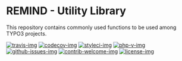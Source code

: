 # REMIND - Utility Library

This repository contains commonly used functions to be used among TYPO3 projects.

[travis-img]: https://img.shields.io/travis/com/remindgmbh/typo3-utilities?style=flat-square
[codecov-img]: https://img.shields.io/codecov/c/github/remindgmbh/typo3-utilities?style=flat-square
[php-v-img]: https://img.shields.io/packagist/php-v/remind/typo3-utilities?style=flat-square
[github-issues-img]: https://img.shields.io/github/issues/remindgmbh/typo3-utilities.svg?style=flat-square
[contrib-welcome-img]: https://img.shields.io/badge/contributions-welcome-blue.svg?style=flat-square
[license-img]: https://img.shields.io/github/license/remindgmbh/typo3-utilities.svg?style=flat-square
[styleci-img]: https://styleci.io/repos/377451729/shield

[![travis-img]](https://travis-ci.com/github/remindgmbh/typo3-utilities)
[![codecov-img]](https://codecov.io/gh/remindgmbh/typo3-utilities)
[![styleci-img]](https://github.styleci.io/repos/377451729)
[![php-v-img]](https://packagist.org/packages/remind/typo3-utilities)
[![github-issues-img]](https://github.com/remindgmbh/typo3-utilities/issues)
[![contrib-welcome-img]](https://github.com/remindgmbh/typo3-utilities/blob/master/CONTRIBUTING.md)
[![license-img]](https://github.com/remindgmbh/typo3-utilities/blob/master/LICENSE)
